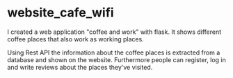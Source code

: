 # website_cafe_wifi

I created a web application "coffee and work" with flask. It shows different coffee places that also work as working places. 

Using Rest API the information about the coffee places is extracted from a database and shown on the website. Furthermore people can register, log in and write reviews about the places they've visited. 
 
